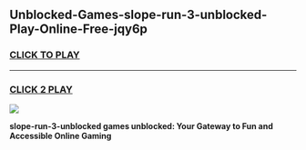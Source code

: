 
## Unblocked-Games-slope-run-3-unblocked-Play-Online-Free-jqy6p
<h3>
<a href="https://premium76.site?title=slope-run-3-unblocked&ref=26A">CLICK TO PLAY</a></h3>
<hr>

<h3>
<a href="https://premium76.site?title=slope-run-3-unblocked&ref=26A">CLICK 2 PLAY</a>
  
</h3>

<a href="https://premium76.site?title=slope-run-3-unblocked&ref=26A"><img src="https://clearcache.store/games.png"></a>


**slope-run-3-unblocked games unblocked: Your Gateway to Fun and Accessible Online Gaming**

